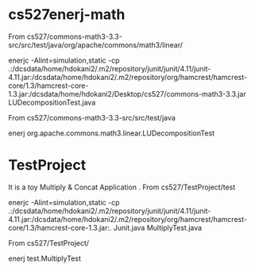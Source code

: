 cs527enerj-math
===============
 From cs527/commons-math3-3.3-src/src/test/java/org/apache/commons/math3/linear/
 
enerjc -Alint=simulation,static -cp .:/dcsdata/home/hdokani2/.m2/repository/junit/junit/4.11/junit-4.11.jar:/dcsdata/home/hdokani2/.m2/repository/org/hamcrest/hamcrest-core/1.3/hamcrest-core-1.3.jar:/dcsdata/home/hdokani2/Desktop/cs527/commons-math3-3.3.jar  LUDecompositionTest.java

From cs527/commons-math3-3.3-src/src/test/java

enerj org.apache.commons.math3.linear.LUDecompositionTest

TestProject
=============
It is a toy Multiply & Concat Application .
From cs527/TestProject/test

enerjc -Alint=simulation,static -cp .:/dcsdata/home/hdokani2/.m2/repository/junit/junit/4.11/junit-4.11.jar:/dcsdata/home/hdokani2/.m2/repository/org/hamcrest/hamcrest-core/1.3/hamcrest-core-1.3.jar:. Junit.java  MultiplyTest.java 

From cs527/TestProject/

enerj test.MultiplyTest

